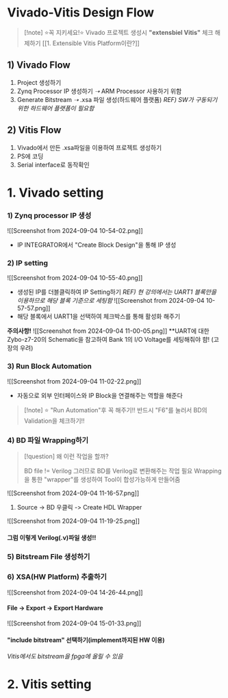 
# Vivado-Vitis Design Flow

> [!note] ⭐꼭 지키세요!⭐
> Vivado 프로젝트 생성시 **"extensbiel Vitis"** 체크 해제하기
> [[1. Extensible Vitis Platform이란?]]


## 1) Vivado Flow
1. Project 생성하기
2. Zynq Processor IP 생성하기 _➝_ ARM Processor 사용하기 위함
3. Generate Bitstream _➝_ .xsa 파일 생성(하드웨어 플랫폼)
        *REF) SW가 구동되기 위한 하드웨어 플랫폼이 필요함*

## 2) Vitis Flow
1. Vivado에서 만든 .xsa파일을 이용하여 프로젝트 생성하기
2. PS에 코딩
3. Serial interface로 동작확인 

# 1. Vivado setting

### 1) Zynq processor IP 생성
![[Screenshot from 2024-09-04 10-54-02.png]]
- IP INTEGRATOR에서 "Create Block Design"을 통해 IP 생성

### 2) IP setting
![[Screenshot from 2024-09-04 10-55-40.png]]
- 생성된 IP를 더블클릭하여 IP Setting하기
      *REF) 현 강의에서는 UART1 블록만을 이용하므로 해당 블록 기준으로  세팅함*
![[Screenshot from 2024-09-04 10-57-57.png]]
- 해당 블록에서 UART1을 선택하여 체크박스를 통해 활성화 해주기

**주의사항!** 
![[Screenshot from 2024-09-04 11-00-05.png]]
**UART에 대한 Zybo-z7-20의 Schematic을 참고하여 Bank 1의 I/O Voltage를 세팅해줘야 햠! 
(고장의 우려)

### 3) Run Block Automation
![[Screenshot from 2024-09-04 11-02-22.png]]
- 자동으로 외부 인터페이스와 IP Block을 연결해주는 역할을 해준다

> [!note] ⭐ "Run Automation"후 꼭 해주기!!
> 반드시 "F6"를 눌러서 BD의 Validation을 체크하기!!

### 4) BD 파일 Wrapping하기

> [!question] 왜 이런 작업을 할까?
> 
> BD file != Verilog 그러므로 BD를 Verilog로 변환해주는 작업 필요
>     Wrapping을 통한 "wrapper"를 생성하여 Tool이 합성가능하게 만들어줌

![[Screenshot from 2024-09-04 11-16-57.png]]
1. Source -> BD 우클릭 -> Create HDL Wrapper
   
 
![[Screenshot from 2024-09-04 11-19-25.png]]

#### 그럼 이렇게 Verilog(.v)파일 생성!!

### 5) Bitstream File 생성하기

### 6) XSA(HW Platform) 추출하기

![[Screenshot from 2024-09-04 14-26-44.png]]

#### File -> Export -> Export Hardware

![[Screenshot from 2024-09-04 15-01-33.png]]

#### "include bitstream" 선택하기(implement까지된 HW 이용)
*Vitis에서도 bitstream을 fpga에 올릴 수 있음*

# 2. Vitis setting
